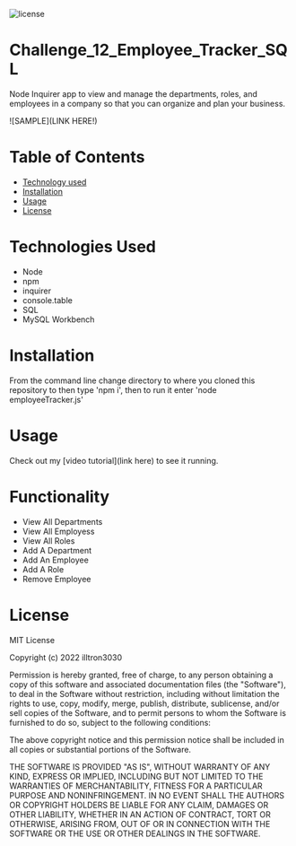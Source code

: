  ![license](https://img.shields.io/static/v1?label=license&message=MIT&color=brightgreen)

# Challenge_12_Employee_Tracker_SQL
Node Inquirer app to view and manage the departments, roles, and employees in a company so that you can organize and plan your business.

![SAMPLE](LINK HERE!)

# Table of Contents 

* [Technology used](#Technology%20used)
* [Installation](#Installation)
* [Usage](#Usage)
* [License](#License)

# Technologies Used

* Node
* npm
* inquirer
* console.table
* SQL
* MySQL Workbench

# Installation 

From the command line change directory to where you cloned this repository to then type 'npm i', then to run it enter 'node employeeTracker.js'

# Usage
Check out my [video tutorial](link here) to see it running.

# Functionality
* View All Departments
* View All Employess
* View All Roles
* Add A Department
* Add An Employee
* Add A Role
* Remove Employee

# License
MIT License

Copyright (c) 2022 illtron3030

Permission is hereby granted, free of charge, to any person obtaining a copy 
of this software and associated documentation files (the "Software"), to deal
in the Software without restriction, including without limitation the rights
to use, copy, modify, merge, publish, distribute, sublicense, and/or sell
copies of the Software, and to permit persons to whom the Software is
furnished to do so, subject to the following conditions:

The above copyright notice and this permission notice shall be included in all
copies or substantial portions of the Software.

THE SOFTWARE IS PROVIDED "AS IS", WITHOUT WARRANTY OF ANY KIND, EXPRESS OR
IMPLIED, INCLUDING BUT NOT LIMITED TO THE WARRANTIES OF MERCHANTABILITY,
FITNESS FOR A PARTICULAR PURPOSE AND NONINFRINGEMENT. IN NO EVENT SHALL THE
AUTHORS OR COPYRIGHT HOLDERS BE LIABLE FOR ANY CLAIM, DAMAGES OR OTHER
LIABILITY, WHETHER IN AN ACTION OF CONTRACT, TORT OR OTHERWISE, ARISING FROM,
OUT OF OR IN CONNECTION WITH THE SOFTWARE OR THE USE OR OTHER DEALINGS IN THE
SOFTWARE.